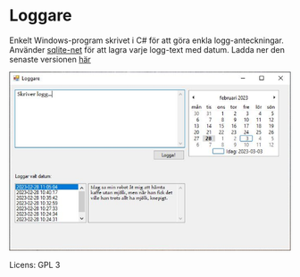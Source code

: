 # Loggare

Enkelt Windows-program skrivet i C# för att göra enkla logg-anteckningar. Använder [sqlite-net](https://github.com/praeclarum/sqlite-net) för att lagra varje logg-text med datum. Ladda ner den senaste versionen [här](https://github.com/johandersson/Loggare/releases)


![Skärmbild](/images/screenshot.JPG?raw=true "Skärmbild av Loggare")


Licens: GPL 3

